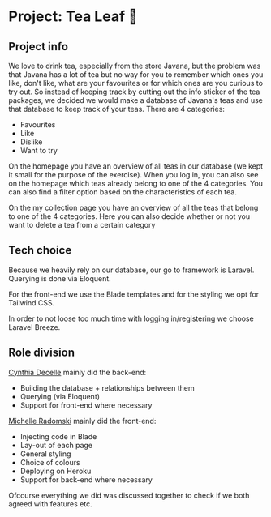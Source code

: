 # Project: Tea Leaf :leaves:

## Project info

We love to drink tea, especially from the store Javana, but the problem was that Javana has a lot of tea but no way for you to remember which ones you like, don't like, what are your favourites or for which ones are you curious to try out. So instead of keeping track by cutting out the info sticker of the tea packages, we decided we would make a database of Javana's teas and use that database to keep track of your teas. There are 4 categories:

-   Favourites
-   Like
-   Dislike
-   Want to try

On the homepage you have an overview of all teas in our database (we kept it small for the purpose of the exercise). When you log in, you can also see on the homepage which teas already belong to one of the 4 categories. You can also find a filter option based on the characteristics of each tea.

On the my collection page you have an overview of all the teas that belong to one of the 4 categories. Here you can also decide whether or not you want to delete a tea from a certain category

## Tech choice

Because we heavily rely on our database, our go to framework is Laravel. Querying is done via Eloquent.

For the front-end we use the Blade templates and for the styling we opt for Tailwind CSS.

In order to not loose too much time with logging in/registering we choose Laravel Breeze.

## Role division

[Cynthia Decelle](https://github.com/Cynthia-CDDC) mainly did the back-end:

-   Building the database + relationships between them
-   Querying (via Eloquent)
-   Support for front-end where necessary

[Michelle Radomski](https://github.com/Michelle-Radomski) mainly did the front-end:

-   Injecting code in Blade
-   Lay-out of each page
-   General styling
-   Choice of colours
-   Deploying on Heroku
-   Support for back-end where necessary

Ofcourse everything we did was discussed together to check if we both agreed with features etc.
